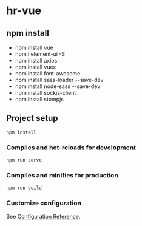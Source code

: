 # hr-vue

## npm install
- npm install vue
- npm i element-ui -S
- npm install axios
- npm install vuex
- npm install font-awesome
- npm install sass-loader --save-dev
- npm install node-sass --save-dev
- npm install sockjs-client
- npm install stompjs

## Project setup
```
npm install
```

### Compiles and hot-reloads for development
```
npm run serve
```

### Compiles and minifies for production
```
npm run build
```

### Customize configuration
See [Configuration Reference](https://cli.vuejs.org/config/).
